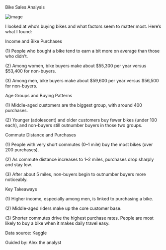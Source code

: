 Bike Sales Analysis

![image](https://github.com/user-attachments/assets/3a00c62a-b6d8-4899-94c3-431e3c1dda96)

I looked at who’s buying bikes and what factors seem to matter most. Here’s what I found:

Income and Bike Purchases

(1) People who bought a bike tend to earn a bit more on average than those who didn’t.

(2) Among women, bike buyers make about $55,300 per year versus $53,400 for non-buyers.

(3) Among men, bike buyers make about $59,600 per year versus $56,500 for non-buyers.

Age Groups and Buying Patterns

(1) Middle-aged customers are the biggest group, with around 400 purchases.

(2) Younger (adolescent) and older customers buy fewer bikes (under 100 each), and non-buyers still outnumber buyers in those two groups.

Commute Distance and Purchases

(1) People with very short commutes (0–1 mile) buy the most bikes (over 200 purchases).

(2) As commute distance increases to 1–2 miles, purchases drop sharply and stay low.

(3) After about 5 miles, non-buyers begin to outnumber buyers more noticeably.

Key Takeaways

(1) Higher income, especially among men, is linked to purchasing a bike.

(2) Middle-aged riders make up the core customer base.

(3) Shorter commutes drive the highest purchase rates. People are most likely to buy a bike when it makes daily travel easy.

Data source: Kaggle

Guided by: Alex the analyst

